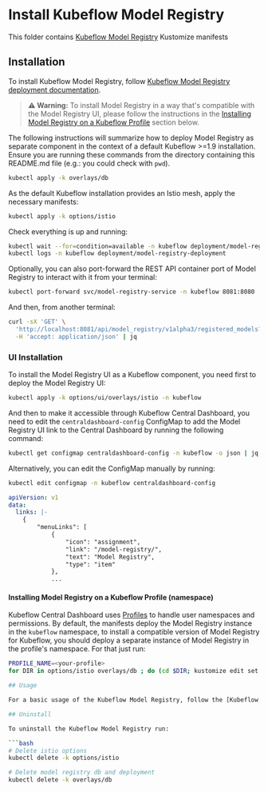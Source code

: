# Install Kubeflow Model Registry

This folder contains [Kubeflow Model Registry](https://www.kubeflow.org/docs/components/model-registry/installation/) Kustomize manifests

## Installation

To install Kubeflow Model Registry, follow [Kubeflow Model Registry deployment documentation](https://www.kubeflow.org/docs/components/model-registry/installation/).

> **⚠️ Warning:** To install Model Registry in a way that's compatible with the Model Registry UI, please follow the instructions in the [Installing Model Registry on a Kubeflow Profile](#installing-model-registry-on-a-kubeflow-profile) section below.

The following instructions will summarize how to deploy Model Registry as separate component in the context of a default Kubeflow >=1.9 installation.
Ensure you are running these commands from the directory containing this README.md file (e.g.: you could check with `pwd`).

```bash
kubectl apply -k overlays/db
```

As the default Kubeflow installation provides an Istio mesh, apply the necessary manifests:

```bash
kubectl apply -k options/istio
```

Check everything is up and running:

```bash
kubectl wait --for=condition=available -n kubeflow deployment/model-registry-deployment --timeout=2m
kubectl logs -n kubeflow deployment/model-registry-deployment
```

Optionally, you can also port-forward the REST API container port of Model Registry to interact with it from your terminal:

```bash
kubectl port-forward svc/model-registry-service -n kubeflow 8081:8080
```

And then, from another terminal:

```bash
curl -sX 'GET' \
  'http://localhost:8081/api/model_registry/v1alpha3/registered_models?pageSize=100&orderBy=ID&sortOrder=DESC' \
  -H 'accept: application/json' | jq
```

### UI Installation

To install the Model Registry UI as a Kubeflow component, you need first to deploy the Model Registry UI:

```bash
kubectl apply -k options/ui/overlays/istio -n kubeflow
```

And then to make it accessible through Kubeflow Central Dashboard, you need to edit the `centraldashboard-config` ConfigMap to add the Model Registry UI link to the Central Dashboard by running the following command:

```bash
kubectl get configmap centraldashboard-config -n kubeflow -o json | jq '.data.links |= (fromjson | .menuLinks += [{"icon": "assignment", "link": "/model-registry/", "text": "Model Registry", "type": "item"}] | tojson)' | kubectl apply -f - -n kubeflow
```

Alternatively, you can edit the ConfigMap manually by running:

```bash
kubectl edit configmap -n kubeflow centraldashboard-config
```

```yaml
apiVersion: v1
data:
  links: |-
    {
        "menuLinks": [
            {
                "icon": "assignment",
                "link": "/model-registry/",
                "text": "Model Registry",
                "type": "item"
            },
            ...
```

#### Installing Model Registry on a Kubeflow Profile (namespace)

Kubeflow Central Dashboard uses [Profiles](https://www.kubeflow.org/docs/components/central-dash/profiles/) to handle user namespaces and permissions. By default, the manifests deploy the Model Registry instance in the `kubeflow` namespace, to install a compatible version of Model Registry for Kubeflow, you should deploy a separate instance of Model Registry in the profile's namespace. For that just run:

```sh
PROFILE_NAME=<your-profile>
for DIR in options/istio overlays/db ; do (cd $DIR; kustomize edit set namespace $PROFILE_NAME; kubectl apply -k .); done

## Usage

For a basic usage of the Kubeflow Model Registry, follow the [Kubeflow Model Registry getting started documentation](https://www.kubeflow.org/docs/components/model-registry/getting-started/)

## Uninstall

To uninstall the Kubeflow Model Registry run:

```bash
# Delete istio options
kubectl delete -k options/istio

# Delete model registry db and deployment
kubectl delete -k overlays/db
```
